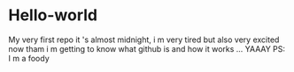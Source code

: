 # Hello-world
My very first repo
it 's almost midnight, i m very tired but also very excited now tham i m getting to know what github is and how it works ... YAAAY
PS: I m a foody
